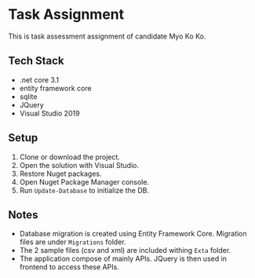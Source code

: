 # Task Assignment
This is task assessment assignment of candidate Myo Ko Ko.
## Tech Stack
- .net core 3.1
- entity framework core
- sqlite
- JQuery
- Visual Studio 2019
## Setup
1. Clone or download the project.
2. Open the solution with Visual Studio.
3. Restore Nuget packages.
4. Open Nuget Package Manager console.
5. Run `Update-Database` to initialize the DB.
## Notes
- Database migration is created using Entity Framework Core. Migration files are under `Migrations` folder.
- The 2 sample files (csv and xml) are included withing `Exta` folder.
- The application compose of mainly APIs. JQuery is then used in frontend to access these APIs.